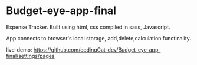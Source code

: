 # Budget-eye-app-final


Expense Tracker.
Built using html, css compiled in sass, Javascript. 

App connects to browser's local storage, add,delete,calculation functinality.

live-demo: https://github.com/codingCat-dev/Budget-eye-app-final/settings/pages
